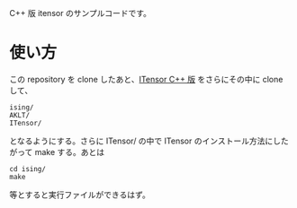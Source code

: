 C++ 版 itensor のサンプルコードです。

# 使い方
この repository を clone したあと、[ITensor C++ 版](https://github.com/ITensor/ITensor) をさらにその中に clone して、

	ising/
	AKLT/
	ITensor/

となるようにする。さらに ITensor/ の中で ITensor のインストール方法にしたがって make する。あとは

	cd ising/
	make

等とすると実行ファイルができるはず。